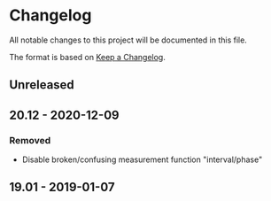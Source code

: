 # Changelog
All notable changes to this project will be documented in this file.

The format is based on [Keep a Changelog](https://keepachangelog.com/en/1.0.0/).

## Unreleased

## 20.12 - 2020-12-09
### Removed
- Disable broken/confusing measurement function "interval/phase"

## 19.01 - 2019-01-07
